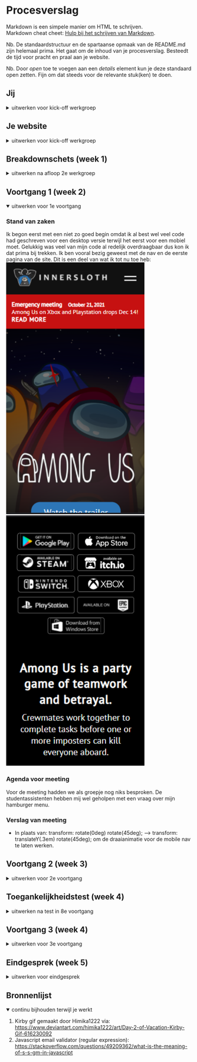 # Procesverslag
Markdown is een simpele manier om HTML te schrijven.  
Markdown cheat cheet: [Hulp bij het schrijven van Markdown](https://github.com/adam-p/markdown-here/wiki/Markdown-Cheatsheet).

Nb. De standaardstructuur en de spartaanse opmaak van de README.md zijn helemaal prima. Het gaat om de inhoud van je procesverslag. Besteedt de tijd voor pracht en praal aan je website.

Nb. Door *open* toe te voegen aan een *details* element kun je deze standaard open zetten. Fijn om dat steeds voor de relevante stuk(ken) te doen.





## Jij

<details>
<summary>uitwerken voor kick-off werkgroep</summary>

### Auteur:
Laurens Duin

#### Je startniveau:
Rood

#### Je focus:
Surface plane
</details>





## Je website

<details>
<summary>uitwerken voor kick-off werkgroep</summary>

### Je opdracht:
https://www.innersloth.com/games/among-us/

#### Screenshot(s) van de eerste pagina (small screen): 
https://www.innersloth.com/games/among-us/ - Home pagina van de game; among us
<img src="img/home.png" width="375px" alt="Home-pagina van de Among Us game">

#### Screenshot(s) van de tweede pagina (small screen):
https://www.innersloth.com/news/ nieuwspagina van de game studio; Innersloth
<img src="img/nieuwspagina.png" width="375px" alt="Pagina met nieuws over Innersloth game studios">
 
</details>



## Breakdownschets (week 1)

<details>
<summary>uitwerken na afloop 2e werkgroep</summary>

### de hele pagina: 
<img src="img/breakdown.png" width="375px" alt="breakdown van de hele pagina">

### dynamisch deel (bijv menu): 
<img src="img/mobilenav.png" width="375px" alt="nav menu van mobiele pagina">

</details>





## Voortgang 1 (week 2)

<details open>
<summary>uitwerken voor 1e voortgang</summary>

### Stand van zaken
Ik begon eerst met een niet zo goed begin omdat ik al best wel veel code had geschreven voor een desktop versie terwijl het eerst voor een mobiel moet. Gelukkig was veel van mijn code al redelijk overdraagbaar dus kon ik dat prima bij trekken. Ik ben vooral bezig geweest met de nav en de eerste pagina van de site. Dit is een deel van wat ik tot nu toe heb: 
<img src="img/voortgang1.png" width="375px" alt="screenshot van mijn nagemaakte versie van het startscherm">
<img src="img/voortgang2.png" width="375px" alt="screenshot van een onderdeel uit de nagemaakte pagina">


### Agenda voor meeting
Voor de meeting hadden we als groepje nog niks besproken. De studentassistenten hebben mij wel geholpen met een vraag over mijn hamburger menu.


### Verslag van meeting
- In plaats van: transform: rotate(0deg) rotate(45deg); --> transform: translateY(.3em) rotate(45deg); om de draaianimatie voor de mobile nav te laten werken.

</details>





## Voortgang 2 (week 3)

<details>
<summary>uitwerken voor 2e voortgang</summary>

### Stand van zaken
Het gaat best wel goed qua vooruitgang. Vasilis heeft me in de les geholpen met svg's waardoor ik nu hover/focus states kan maken
<img src="img/hoverstate.png" alt="hoverstate van svg knoppen">


### Agenda voor meeting
Eigenlijk had niemand van tevoren vragen.


### Verslag van meeting
We hebben in de meeting allemaal onze code laten zien en de student assistenten hebben feedback gegeven of verbeteringen voorgesteld. Een verbetering die bij mij naar voren kwam is dat ik het hamburger menu in een button kan doen ipv een div. Toen ik dit probeerde brak het dus daar moet ik later nog naar kijken.

</details>





## Toegankelijkheidstest (week 4)

<details>
<summary>uitwerken na test in 8e voortgang</summary>

### Bevindingen
Lijst met je bevindingen die in de test naar voren kwamen:

#### Titel eerste bevinding
Parkinson test

Deze test had voor mij het meeste effect. Ik moest heel erg wennen aan de trillende vingers waardoor ik vaak per ongeluk de muis indrukte. Toen ik er een beetje aan gewent was, ging het navigeren van mijn site best goed. Ik hoef dus geen grote aanpassingen te maken.
<img src="img/parkinson.gif" alt="parkinson simulator">


#### Titel tweede bevinding. 
Peripheral vision loss bril

Van de brillen vond ik dit de irritantste. Mijn site was nog goed te gebruiken maar soms moest ik wel wat langer kijken voordat ik alles goed zag. Een oplossing hiervoor zou kunnen zijn om de lettertypen te verhogen.


#### Titel volgende bevinding. 
Blur/glare bril

Deze bril maakte het vooral lastig om van veraf de pagina goed te zien. Het kostte mij meer focus om alles helemaal te lezen. De koppen kon ik wel in een oogopslag lezen waardoor ik de pagina makkelijk kon scannen.


#### Titel nog een bevinding. 
Screen reader test

Voor deze test hebben we een screanreader gebruikt. Ik heb de ingebouwde windows narrator gebruikt. Wat mij meteen opviel was dat mijn alt teksten niet overal even sterk waren. Zo heb ik waar ik voorheen "twitter logo" had als alt tekst nu: "twitter". Dit is een stuk minder lang, zeker wanneer je een hele lijst me social medias hebt. Omdat de screenreader voorleest dat het om een link gaat, is het nog steeds duidelijk wat de knop doet.
<img src="img/aria-label.png" alt="aria label voorbeeld">

Ook heb ik wat verbeteringen toegevoegd aan mijn email form. Zo heeft de submit knop nu wel een value en wanneer je email niet valid is (of juist wel) krijg je het meteen te horen.


</details>





## Voortgang 3 (week 4)

<details>
<summary>uitwerken voor 3e voortgang</summary>

### Stand van zaken
Ik ben voor dit gesprek bezig geweest met de start van mijn eerste pagina. Ik ben nog niet heel ver hiermee.
<img src="img/nieuws1920.png" alt="nieuws-pagina op groot scherm">

### Agenda voor meeting
Wederom hadden we als groepje van tevoren geen vragen. Tijdens het gesprek zijn er wel wat naar boven gekomen.


### Verslag van meeting
Het voornaamste wat ik heb meegenomen uit dit gesprek is hoe ik de email in de form kan valideren. Ik had het voor het gesprek alleen met Javascript gedaan. Als ik tijd over heb ga ik kijken of het ook (goed) lukt met alleen CSS.

</details>





## Eindgesprek (week 5)

<details>
<summary>uitwerken voor eindgesprek</summary>

### Stand van zaken
Voor dit laatste gesprek ben ik veel bezig geweest met wat kleinere dingen afronden. Ook heb ik dmv javascript localstorage het mogelijk gemaakt om je theme-voorkeur te onthouden. Verder had ik nog wat tijd over om wat leuke dingen toe te voegen:).
<img src="img/localstorage.png" alt="code die voor het thema op de site zorgt">

### Screenshot(s)
<img src="img/amogusfilters.png" alt="filters op de nieuwspagina">
<img src="img/invalidcss.png" alt="email form validatie mbv css">
<img src="img/houbebla.png" alt="nieuwsartikelen op de homepagina">
<img src="img/lightmode.png" alt="licht thema">


</details>





## Bronnenlijst

<details open>
<summary>continu bijhouden terwijl je werkt</summary>

1. Kirby gif gemaakt door Himika1222 via: https://www.deviantart.com/himika1222/art/Day-2-of-Vacation-Kirby-Gif-616230092
2. Javascript email validator (regular expression): https://stackoverflow.com/questions/49209362/what-is-the-meaning-of-s-s-gm-in-javascript

</details>